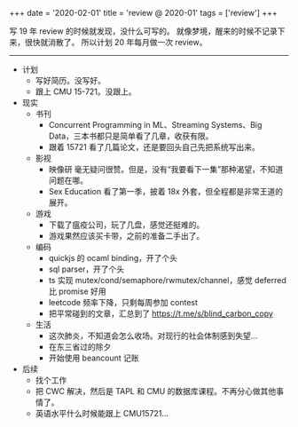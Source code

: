 +++
date = '2020-02-01'
title = 'review @ 2020-01'
tags = ['review']
+++

写 19 年 review 的时候就发现，没什么可写的。
就像梦境，醒来的时候不记录下来，很快就消散了。
所以计划 20 年每月做一次 review。

---

- 计划
    - 写好简历。没写好。
    - 跟上 CMU 15-721。没跟上。
- 现实
    - 书刊
        - Concurrent Programming in ML、Streaming Systems、Big Data，三本书都只是简单看了几章，收获有限。
        - 跟着 15721 看了几篇论文，还是要回头自己先把系统写出来。
    - 影视
        - 映像研 毫无疑问很赞。但是，没有“我要看下一集”那种渴望，不知道问题在哪。
        - Sex Education 看了第一季，披着 18x 外套，但全程都是非常王道的展开。
    - 游戏
        - 下载了瘟疫公司，玩了几盘，感觉还挺难的。
        - 游戏果然应该买卡带，之前的准备二手出了。
    - 编码
        - quickjs 的 ocaml binding，开了个头
        - sql parser，开了个头
        - ts 实现 mutex/cond/semaphore/rwmutex/channel，感觉 deferred 比 promise 好用
        - leetcode 频率下降，只剩每周参加 contest
        - 把平常碰到的文章，汇总到了 https://t.me/s/blind_carbon_copy
    - 生活
        - 这次肺炎，不知道会怎么收场。对现行的社会体制感到失望…
        - 在东三省过的除夕
        - 开始使用 beancount 记账
- 后续
    - 找个工作
    - 把 CWC 解决，然后是 TAPL 和 CMU 的数据库课程。不再分心做其他事情了。
    - 英语水平什么时候能跟上 CMU15721…

